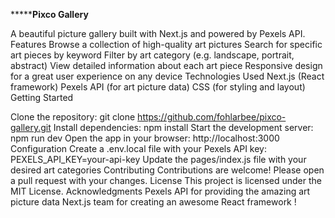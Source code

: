 *************************************Pixco Gallery********************************

A beautiful picture gallery built with Next.js and powered by Pexels API.
Features
Browse a collection of high-quality art pictures
Search for specific art pieces by keyword
Filter by art category (e.g. landscape, portrait, abstract)
View detailed information about each art piece
Responsive design for a great user experience on any device
Technologies Used
Next.js (React framework)
Pexels API (for art picture data)
CSS (for styling and layout)
Getting Started

Clone the repository: git clone https://github.com/fohlarbee/pixco-gallery.git
Install dependencies: npm install
Start the development server: npm run dev
Open the app in your browser: http://localhost:3000
Configuration
Create a .env.local file with your Pexels API key: PEXELS_API_KEY=your-api-key
Update the pages/index.js file with your desired art categories
Contributing
Contributions are welcome! Please open a pull request with your changes.
License
This project is licensed under the MIT License.
Acknowledgments
Pexels API for providing the amazing art picture data
Next.js team for creating an awesome React framework
!